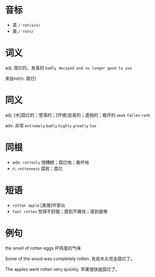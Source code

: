 # 音标

- 英 `/'rɒt(ə)n/`
- 美 `/'rɑtn/`

# 词义

adj. 腐烂的，发臭的
`badly decayed and no longer good to use`



来自rot(n. 腐烂)

# 同义

adj. [木]腐烂的；堕落的；[环境]恶臭的；虚弱的；极坏的
`weak` `fallen` `rank`

adv. 非常
`extremely` `badly` `highly` `greatly` `too`

# 同根

- adv. `rottenly` 很糟糕；腐烂地；极坏地
- n. `rottenness` 腐败；腐烂

# 短语

- `rotten apple` [美俚]坏家伙
- `feel rotten` 觉得不舒服；感到不痛快；感到疲倦

# 例句

the smell of rotten eggs
坏鸡蛋的气味

Some of the wood was completely rotten.
有些木头完全腐烂了。

The apples went rotten very quickly.
苹果很快就腐烂了。


